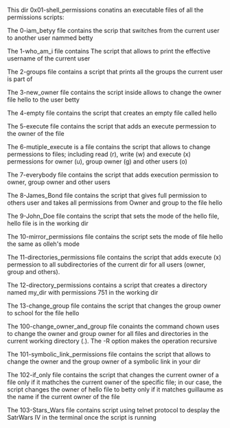 This dir 0x01-shell_permissions conatins an executable files of all the permissions scripts:

The 0-iam_betyy file contains the scrip that switches from the current user to another user nammed betty

The 1-who_am_i file contains The script that allows to print the effective username of the current user

The 2-groups file contains a script that prints all the groups the current user is part of

The 3-new_owner file contains the script inside allows to change the owner file hello to the user betty

The 4-empty file contains the script that creates an empty file called hello

The 5-execute file contains the script that adds an execute permession to the owner of the file

The 6-mutiple_execute is a file contains the script that allows to change permessions to files; including read (r), write (w) and execute (x) permessions for owner (u), group owner (g) and other users (o)

The 7-everybody file contains the script that adds execution permission to owner, group owner and other users

The 8-James_Bond file contains the script that gives full permission to others user and takes all permissions from Owner and group to the file hello

The 9-John_Doe file contains the script that sets the mode of the hello file, hello file is in the working dir

The 10-mirror_permissions file contains the script sets the mode of file hello the same as olleh's mode

The 11-directories_permissions file contains the script that adds execute (x) permession to all subdirectories of the current dir for all users (owner, group and others).

The 12-directory_permissions contains a script that creates a directory named my_dir with permissions 751 in the working dir

The 13-change_group file contains the script that changes the group owner to school for the file hello

The 100-change_owner_and_group file conaints the command chown uses to change the owner and group owner for all files and directories in the current working directory (.). The -R option makes the operation recursive

The 101-symbolic_link_permissions file contains the script that allows to change the owner and the group owner of a symbolic link in your dir

The 102-if_only file contains the script that changes the current owner of a file only if it mathches the current owner of the specific file; in our case, the script changes the owner of hello file to betty only if it matches guillaume as the name if the current owner of the file

The 103-Stars_Wars file contains script using telnet protocol to desplay the SatrWars IV in the terminal once the script is running
